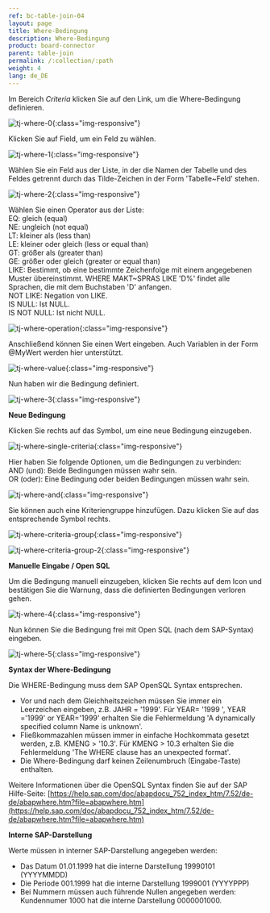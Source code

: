 ```yaml
---
ref: bc-table-join-04
layout: page
title: Where-Bedingung
description: Where-Bedingung
product: board-connector
parent: table-join
permalink: /:collection/:path
weight: 4
lang: de_DE
---
```


Im Bereich *Criteria* klicken Sie auf den Link, um die Where-Bedingung definieren. 

![tj-where-0](/img/content/tj-where-0.png){:class="img-responsive"}

Klicken Sie auf Field, um ein Feld zu wählen.

![tj-where-1](/img/content/tj-where-1.png){:class="img-responsive"}

Wählen Sie ein Feld aus der Liste, in der die Namen der Tabelle und des Feldes getrennt durch das Tilde-Zeichen in der Form 'Tabelle~Feld' stehen.

![tj-where-2](/img/content/tj-where-2.png){:class="img-responsive"}

Wählen Sie einen Operator aus der Liste:<br>
EQ: gleich (equal)<br>
NE: ungleich (not equal)<br>
LT: kleiner als (less than)<br>
LE: kleiner oder gleich (less or equal than) <br>
GT: größer als (greater than)<br>
GE: größer oder gleich (greater or equal than) <br>
LIKE: Bestimmt, ob eine bestimmte Zeichenfolge mit einem angegebenen Muster übereinstimmt. 
        WHERE MAKT~SPRAS LIKE 'D%' findet alle Sprachen, die mit dem Buchstaben 'D' anfangen.<br>
NOT LIKE: Negation von LIKE.<br>
IS NULL: Ist NULL.<br>
IS NOT NULL: Ist nicht NULL.

![tj-where-operation](/img/content/tj-where-operation.png){:class="img-responsive"}

Anschließend können Sie einen Wert eingeben. Auch Variablen in der Form @MyWert werden hier unterstützt. 

![tj-where-value](/img/content/tj-where-value.png){:class="img-responsive"}

Nun haben wir die Bedingung definiert. 

![tj-where-3](/img/content/tj-where-3.png){:class="img-responsive"}

**Neue Bedingung** 

Klicken Sie rechts auf das Symbol, um eine neue Bedingung einzugeben. 

![tj-where-single-criteria](/img/content/tj-where-single-criteria.png){:class="img-responsive"}

Hier haben Sie folgende Optionen, um die Bedingungen  zu verbinden:<br>
AND (und): Beide Bedingungen müssen wahr sein.<br>
OR (oder): Eine Bedingung oder beiden Bedingungen müssen wahr sein.

![tj-where-and](/img/content/tj-where-and.png){:class="img-responsive"}

Sie können auch eine Kriteriengruppe hinzufügen. Dazu klicken Sie auf das entsprechende Symbol rechts.

![tj-where-criteria-group](/img/content/tj-where-criteria-group.png){:class="img-responsive"}


![tj-where-criteria-group-2](/img/content/tj-where-criteria-group-2.png){:class="img-responsive"}

**Manuelle Eingabe / Open SQL** 

Um die Bedingung manuell einzugeben, klicken Sie rechts auf dem Icon und bestätigen Sie die Warnung, dass die definierten Bedingungen verloren gehen. 


![tj-where-4](/img/content/tj-where-4.png){:class="img-responsive"}

Nun können Sie die Bedingung frei mit Open SQL (nach dem SAP-Syntax) eingeben. 

![tj-where-5](/img/content/tj-where-5.png){:class="img-responsive"}

**Syntax der Where-Bedingung** 

Die WHERE-Bedingung muss dem SAP OpenSQL Syntax entsprechen.

- Vor und nach dem Gleichheitszeichen müssen Sie immer ein Leerzeichen eingeben, z.B. JAHR = '1999'. Für YEAR= '1999 ', YEAR ='1999' or YEAR='1999' erhalten Sie die Fehlermeldung 'A dynamically specified column Name is unknown'.
- Fließkommazahlen müssen immer in einfache Hochkommata gesetzt werden, z.B. KMENG > '10.3'.  Für KMENG > 10.3 erhalten Sie die Fehlermeldung 'The WHERE clause has an unexpected format'.
- Die Where-Bedingung darf keinen Zeilenumbruch (Eingabe-Taste) enthalten.

Weitere Informationen über die OpenSQL Syntax finden Sie auf der SAP Hilfe-Seite: [https://help.sap.com/doc/abapdocu_752_index_htm/7.52/de-de/abapwhere.htm?file=abapwhere.htm](https://help.sap.com/doc/abapdocu_752_index_htm/7.52/de-de/abapwhere.htm?file=abapwhere.htm)

**Interne SAP-Darstellung**

Werte müssen in interner SAP-Darstellung angegeben werden: 

- Das Datum 01.01.1999 hat die interne Darstellung 19990101 (YYYYMMDD)
- Die Periode 001.1999 hat die interne Darstellung  1999001 (YYYYPPP)
- Bei Nummern müssen auch führende Nullen angegeben werden: Kundennumer 1000 hat die interne Darstellung 0000001000.